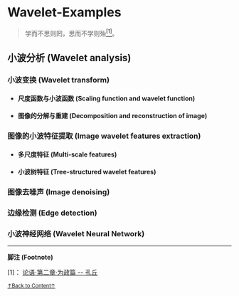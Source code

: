 # Wavelet-Examples

> 学而不思则罔，思而不学则殆<a href='#fn1' name='fn1b'><sup>[1]</sup></a>。

## 小波分析 (Wavelet analysis)

### 小波变换 (Wavelet transform)
- #### 尺度函数与小波函数 (Scaling function and wavelet function)
- #### 图像的分解与重建 (Decomposition and reconstruction of image)

### 图像的小波特征提取 (Image wavelet features extraction)
- #### 多尺度特征 (Multi-scale features)
- #### 小波树特征 (Tree-structured wavelet features)

### 图像去噪声 (Image denoising)

### 边缘检测 (Edge detection)

### 小波神经网络 (Wavelet Neural Network)

-----
**脚注 (Footnote)**

<a name='fn1'>[1]</a>： [论语·第二章·为政篇 -- 孔丘](http://www.guoxue.com/book/lunyu/0002.htm)

<a href='#fn1b'><small>↑Back to Content↑</small></a>

